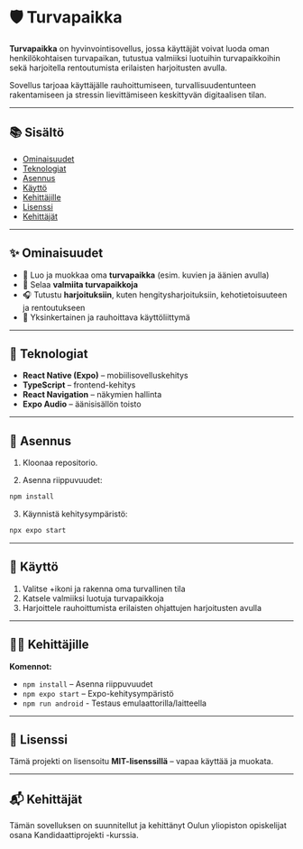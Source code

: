 
# 🛡️ Turvapaikka

**Turvapaikka** on hyvinvointisovellus, jossa käyttäjät voivat luoda oman henkilökohtaisen turvapaikan, tutustua valmiiksi luotuihin turvapaikkoihin sekä harjoitella rentoutumista erilaisten harjoitusten avulla.

Sovellus tarjoaa käyttäjälle rauhoittumiseen, turvallisuudentunteen rakentamiseen ja stressin lievittämiseen keskittyvän digitaalisen tilan.

---

## 📚 Sisältö

- [Ominaisuudet](#-ominaisuudet)
- [Teknologiat](#-teknologiat)
- [Asennus](#-asennus)
- [Käyttö](#-käyttö)
- [Kehittäjille](#-kehittäjille)
- [Lisenssi](#-lisenssi)
- [Kehittäjät](#-kehittäjät)

---

## ✨ Ominaisuudet

- 🧘 Luo ja muokkaa oma **turvapaikka** (esim. kuvien ja äänien avulla)
- 📂 Selaa **valmiita turvapaikkoja** 
- 🎧 Tutustu **harjoituksiin**, kuten hengitysharjoituksiin, kehotietoisuuteen ja rentoutukseen
- 📱 Yksinkertainen ja rauhoittava käyttöliittymä

---

## 🧪 Teknologiat

- **React Native (Expo)** – mobiilisovelluskehitys
- **TypeScript** – frontend-kehitys
- **React Navigation** – näkymien hallinta
- **Expo Audio** – äänisisällön toisto

---

## 🔧 Asennus

1. Kloonaa repositorio.

2. Asenna riippuvuudet:
```bash
npm install
```

3. Käynnistä kehitysympäristö:
```bash
npx expo start
```
---

## 🚀 Käyttö

1. Valitse +ikoni ja rakenna oma turvallinen tila
2. Katsele valmiiksi luotuja turvapaikkoja
3. Harjoittele rauhoittumista erilaisten ohjattujen harjoitusten avulla

---

## 👨‍💻 Kehittäjille

**Komennot:**
- `npm install` – Asenna riippuvuudet
- `npm expo start` – Expo-kehitysympäristö
- `npm run android` - Testaus emulaattorilla/laitteella

---

## 📝 Lisenssi

Tämä projekti on lisensoitu **MIT-lisenssillä** – vapaa käyttää ja muokata.

---

## 📬 Kehittäjät
Tämän sovelluksen on suunnitellut ja kehittänyt Oulun yliopiston opiskelijat osana Kandidaattiprojekti -kurssia.





